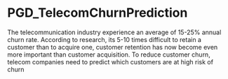 # PGD_TelecomChurnPrediction
The telecommunication industry experience an average of 15-25% annual churn rate. According to research, its 5-10 times difficult to retain a customer than to acquire one, customer retention has now become even more important than customer acquisition. To reduce customer churn, telecom companies need to predict which customers are at high risk of churn

